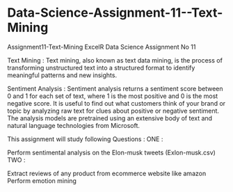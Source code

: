 # Data-Science-Assignment-11--Text-Mining



Assignment11-Text-Mining
ExcelR Data Science Assignment No 11

Text Mining :
Text mining, also known as text data mining, is the process of transforming unstructured text into a structured format to identify meaningful patterns and new insights.

Sentiment Analysis :
Sentiment analysis returns a sentiment score between 0 and 1 for each set of text, where 1 is the most positive and 0 is the most negative score. It is useful to find out what customers think of your brand or topic by analyzing raw text for clues about positive or negative sentiment. The analysis models are pretrained using an extensive body of text and natural language technologies from Microsoft.

This assignment will study following Questions :
ONE :

Perform sentimental analysis on the Elon-musk tweets (Exlon-musk.csv)
TWO :

Extract reviews of any product from ecommerce website like amazon
Perform emotion mining
